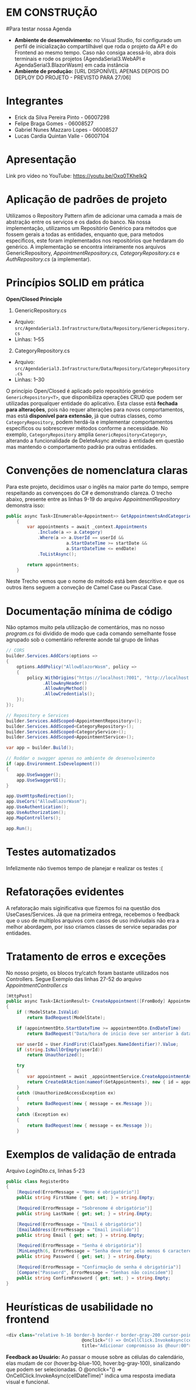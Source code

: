 # EM CONSTRUÇÃO

#Para testar nossa Agenda
- **Ambiente de desenvolvimento:** no Visual Studio, foi configurado um perfil de inicialização compartilhável que roda o projeto da API e do Frontend ao mesmo tempo. Caso não consiga acessá-lo, abra dois terminais e rode os projetos (AgendaSerial3.WebAPI e AgendaSerial3.BlazorWasm) em cada instância
- **Ambiente de produção:** [URL DISPONÍVEL APENAS DEPOIS DO DEPLOY DO PROJETO - PREVISTO PARA 27/06]

# Integrantes
- Erick da Silva Pereira Pinto - 06007298
- Felipe Braga Gomes - 06008527
- Gabriel Nunes Mazzaro Lopes - 06008527
- Lucas Cardia Quintan Valle - 06007104

# Apresentação
Link pro vídeo no YouTube: https://youtu.be/Oxq0TKhelkQ

# Aplicação de padrões de projeto
Utilizamos o Repository Pattern afim de adicionar uma camada a mais de abstração entre os serviços e os dados do banco.  Na nossa implementação, utilizamos um Repositório Genérico para métodos que fossem gerais a todas as entidades, enquanto que, para metodos especificos, este foram implementados nos repositórios que herdaram do genérico. A implementação se encontra inteiramente nos arquivos GenericRepository, *AppointmentRepository.cs, CategoryRepository.cs* e *AuthRepository.cs* (a implementar). 


# Princípios SOLID em prática 
**Open/Closed Principle**

1. GenericRepository.cs
- Arquivo: `src/AgendaSerial3.Infrastructure/Data/Repository/GenericRepository.cs`
- Linhas: 1–55

2. CategoryRepository.cs
- Arquivo: `src/AgendaSerial3.Infrastructure/Data/Repository/CategoryRepository.cs`
- Linhas: 1–30
 
O princípio Open/Closed é aplicado pelo repositório genérico `GenericRepository<T>`, que disponibiliza operações CRUD que podem ser utilizadas porqualquer entidade do aplicativo. Esta classe está **fechada para alterações**, pois não requer alterações para novos comportamentos, mas está **disponível para extensão**, já que outras classes, como `CategoryRepository`, podem herdá-la e implementar comportamentos específicos ou sobrescrever métodos conforme a necessidade. No exemplo, `CategoryRepository` amplia `GenericRepository<Category>`, alterando a funcionalidade de DeleteAsync atrelao à entidade em questão mas mantendo o comportamento padrão pra outras entidades.

# Convenções de nomenclatura claras 
Para este projeto, decidimos usar o inglês na maior parte do tempo, sempre respeitando as convençoes do C# e demonstrando clareza. O trecho abaixo, presente entre as linhas 9-19 do arquivo *AppointmentRepository* demonstra isso:
```csharp
public async Task<IEnumerable<Appointment>> GetAppointmentsAndCategoriesByUserIdAndDatesAsync(string userId, DateTime startDate, DateTime endDate)
    {
        var appointments = await _context.Appointments
            .Include(a => a.Category)
            .Where(a => a.UserId == userId &&
                       a.StartDateTime >= startDate &&
                       a.StartDateTime <= endDate)
            .ToListAsync();

        return appointments;
    }
```
Neste Trecho vemos que o nome do método está bem descritivo e que os outros itens seguem a conveção de Camel Case ou Pascal Case. 

# Documentação mínima de código 
Não optamos muito pela utilização de comentários, mas no nosso *program.cs* foi dividido de modo que cada comando semelhante fosse agrupado sob o comentário referente aonde tal grupo de linhas 
```csharp
// CORS
builder.Services.AddCors(options =>
{
    options.AddPolicy("AllowBlazorWasm", policy =>
    {
        policy.WithOrigins("https://localhost:7001", "http://localhost:5001")
              .AllowAnyHeader()
              .AllowAnyMethod()
              .AllowCredentials();
    });
});

// Repository e Services
builder.Services.AddScoped<AppointmentRepository>();
builder.Services.AddScoped<CategoryRepository>();
builder.Services.AddScoped<CategoryService>();
builder.Services.AddScoped<AppointmentService>();

var app = builder.Build();

// Roddar o swagger apenas no ambiente de desenvolvimento
if (app.Environment.IsDevelopment())
{
    app.UseSwagger();
    app.UseSwaggerUI();
}

app.UseHttpsRedirection();
app.UseCors("AllowBlazorWasm");
app.UseAuthentication();
app.UseAuthorization();
app.MapControllers();

app.Run();
```

# Testes automatizados 
Infelizmente não tivemos tempo de planejar e realizar os testes :(

# Refatorações evidentes
A refatoração mais siginificativa que fizemos foi na questão dos UseCases/Services. Já que na primeira entrega, recebemos o feedback que o uso de multiplos arquivos com casos de uso indiviudais não era a melhor abordagem, por isso criamos classes de service separadas por entidades.

# Tratamento de erros e exceções  
No nosso projeto, os blocos try/catch foram bastante utilizados nos Controllers. Segue Exemplo das linhas 27-52 do arquivo *AppointmentController.cs*
```csharp
[HttpPost]
public async Task<IActionResult> CreateAppointment([FromBody] AppointmentDto appointmentDto)
{
    if (!ModelState.IsValid)
        return BadRequest(ModelState);

    if (appointmentDto.StartDateTime >= appointmentDto.EndDateTime)
        return BadRequest("Data/hora de início deve ser anterior à data/hora de fim");

    var userId = User.FindFirst(ClaimTypes.NameIdentifier)?.Value;
    if (string.IsNullOrEmpty(userId))
        return Unauthorized();

    try
    {
        var appointment = await _appointmentService.CreateAppointmentAsync(appointmentDto, userId);
        return CreatedAtAction(nameof(GetAppointments), new { id = appointment.Id }, appointment);
    }
    catch (UnauthorizedAccessException ex)
    {
        return BadRequest(new { message = ex.Message });
    }
    catch (Exception ex)
    {
        return BadRequest(new { message = ex.Message });
    }
```

# Exemplos de validação de entrada  
Arquivo *LoginDto.cs*, linhas 5-23
```csharp
public class RegisterDto
{
    [Required(ErrorMessage = "Nome é obrigatório")]
    public string FirstName { get; set; } = string.Empty;

    [Required(ErrorMessage = "Sobrenome é obrigatório")]
    public string LastName { get; set; } = string.Empty;

    [Required(ErrorMessage = "Email é obrigatório")]
    [EmailAddress(ErrorMessage = "Email inválido")]
    public string Email { get; set; } = string.Empty;

    [Required(ErrorMessage = "Senha é obrigatória")]
    [MinLength(6, ErrorMessage = "Senha deve ter pelo menos 6 caracteres")]
    public string Password { get; set; } = string.Empty;

    [Required(ErrorMessage = "Confirmação de senha é obrigatória")]
    [Compare("Password", ErrorMessage = "Senhas não coincidem")]
    public string ConfirmPassword { get; set; } = string.Empty;
}
```

# Heurísticas de usabilidade no frontend  
```csharp
<div class="relative h-16 border-b border-r border-gray-200 cursor-pointer transition-colors duration-200 @(isToday ? "bg-blue-50 hover:bg-blue-100" : "hover:bg-gray-100")"
                             @onclick="() => OnCellClick.InvokeAsync(cellDateTime)"
                             title="Adicionar compromisso às @hour:00">
```

**Feedback ao Usuário:** Ao passar o mouse sobre as células do calendário, elas mudam de cor (hover:bg-blue-100, hover:bg-gray-100), sinalizando que podem ser selecionadas. O @onclick="() => OnCellClick.InvokeAsync(cellDateTime)" indica uma resposta imediata visual e funcional.
